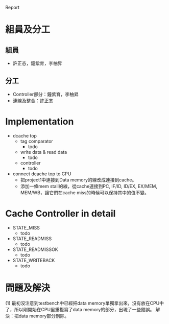 Report

# 組員及分工
## 組員
- 許正忞，鐘紫育，李柚昇

## 分工
- Controller部分：鐘紫育，李柚昇
- 連線及整合：許正忞

# Implementation
- dcache top
    + tag comparator
        * todo
    + write data & read data
        * todo
    + controller
        * todo
- connect dcache top to CPU
    + 把project1中連接到Data memory的線改成連接到cache。
    + 添加一條mem stall的線，從cache連接到PC, IF/ID, ID/EX, EX/MEM, MEM/WB，讓它們在cache miss的時候可以保持其中的值不變。

# Cache Controller in detail
- STATE_MISS
    + todo
- STATE_READMISS
    + todo
- STATE_READMISSOK
    + todo
- STATE_WRITEBACK
    + todo

# 問題及解決
(1) 最初沒注意到testbench中已經把data memory單獨拿出來，沒有放在CPU中了，所以剛開始在CPU里重複寫了data memory的部分，出現了一些錯誤。
解決：把data memory部分刪除。
